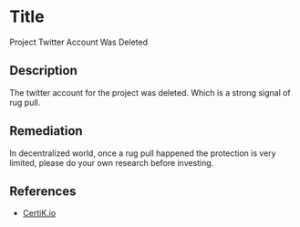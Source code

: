 # Title 
Project Twitter Account Was Deleted

## Description 
The twitter account for the project was deleted. Which is a strong signal of rug pull.

## Remediation
In decentralized world, once a rug pull happened the protection is very limited, please do your own research before investing.

## References 
* [CertiK.io](https://certik.io)
